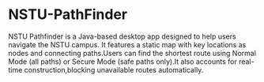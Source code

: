 # NSTU-PathFinder
NSTU Pathfinder is a Java-based desktop app designed to help users navigate the NSTU campus. It features a static map with key locations as nodes and connecting paths.Users can find the shortest route using Normal Mode (all paths) or Secure Mode (safe paths only).It also accounts for real-time construction,blocking unavailable routes automatically.

